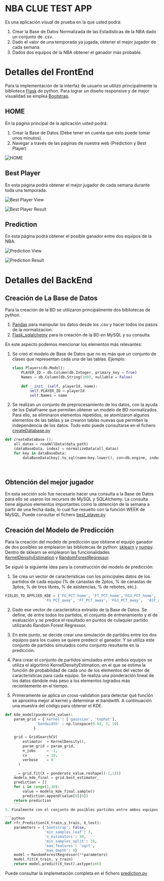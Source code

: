# NBA CLUE TEST APP

Es una aplicación visual de prueba en la que usted podrá:
1. Crear la Base de Datos Normalizada de las Estadísticas de la NBA dado un conjunto de .csv.
2. Dado el valor de una temporada ya jugada, obtener el mejor jugador de cada semana.
3. Dados dos equipos de la NBA obtener el ganador más probable. 

# Detalles del FrontEnd

Para la implementación de la interfaz de usuario se utilizó principalmente la biblioteca [Flask](https://pypi.org/project/Flask/) de python. Para lograr un diseño responsive y de mejor visualidad se emplea [Bootstrap](https://getbootstrap.com/).

## HOME

En la página principal de la aplicación usted podrá:

1. Crear la Base de Datos (Debe tener en cuenta que esto puede tomar unos minutos).
2. Navegar a través de las páginas de nuestra web (Prediction y Best Player)

![HOME](image/Home.JPG)

## Best Player

En esta página podrá obtener el mejor jugador de cada semana durante toda una temporada.

![Best Player View](image/BestPlayer1.JPG)

![Best Player Result](image/BestPlayer2.JPG)

## Prediction

En esta página podrá obtener el posible ganador entre dos equipos de la NBA.

![Prediction View](image/Prediction1.JPG)

![Prediction Result](image/Prediction2.JPG)

# Detalles del BackEnd

## Creación de La Base de Datos

Para la creación de la BD se utilizaron principalmente dos bibliotecas de python. 
1. [Pandas](https://pypi.org/project/pandas/) para manipular los datos desde los .csv y hacer todos los pasos de la normalizacion. 
2. [Flask_sqlalchemy](https://pypi.org/project/Flask-SQLAlchemy/) para la creación de la BD en MySQL y su consulta. 

En este aspecto podemos mencionar los elementos más relevantes:

1. Se creó el modelo de Base de Datos que no es más que un conjunto de clases que representan cada una de las tablas. Ejemplo:

    ```python
    class Players(db.Model):
        PLAYER_ID = db.Column(db.Integer, primary_key = True)
        Names = db.Column(db.String(100), nullable = False)
        
        def __init__(self, playerId, name):
            self.PLAYER_ID = playerId
            self.Names = name
    ```

2. Se realizan un conjunto de preprocesamiento de los datos, con la ayuda de los DataFrame que permiten obtener un modelo de BD normalizados. Para ello, se eliminaron elementos repetidos, se atomizaron algunos elementos de las tablas y se crearon tablas nuevas que permiten la independencia de los datos. Todo esto puede consultarse en el fichero [createDatabase.py](/utils/createDatabase.py)

```python
def createDataBase ():
    all_datas = readAllData(data_path)
    (dataBaseData, index) = normalizeData(all_datas)
    for key in dataBaseData:
        dataBaseData[key].to_sql(name=key.lower(), con=db.engine, index=index[key], if_exists='append')
    
    
```

## Obtención del mejor jugador

En esta sección solo fue necesario hacer una consulta a la Base de Datos para ello se usaron los recursos de MySQL y SQLAlchemy. La consulta tiene algunos elementos importantes como la obtención de la semana a partir de una fecha dada, lo cual fue resuelto con la función WEEK de MySQL. Puede consultar el fichero [best_player.py](/utils/best_player.py)


## Creación del Modelo de Predicción

Para la creación del modelo de predicción que obtiene el equipo ganador de dos posibles se emplearon las bibliotecas de python: [sklearn](https://scikit-learn.org/stable/install.html) y [numpy](https://pypi.org/project/numpy/). Dentro de sklearn se emplearon las funcionalidades [KernelDensityEstimation](https://scikit-learn.org/stable/auto_examples/neighbors/plot_kde_1d.html) y [RandomForestRegressor](https://scikit-learn.org/stable/modules/generated/sklearn.ensemble.RandomForestRegressor.html). 

Se siguió la siguiente idea para la construcción del modelo de predicción: 

1. Se crea un vector de características con los principales datos de los partidos de cada equipo (% de canastas de 2ptos, % de canastas de 3ptos, % de tiros libres, % de asistencias, % de rebotes, etc.). 
```python
FIELDS_TO_APPLIED_KDE = ['FG_PCT_home', 'FT_PCT_home','FG3_PCT_home', 'AST_home', 'REB_home',
                  'FG_PCT_away', 'FT_PCT_away', 'FG3_PCT_away',  'AST_away',  'REB_away'  ]
```

2. Dado ese vector de característica extraído de la Base de Datos. Se define, de entre todos los partidos, el conjunto de entrenamiento y el de evaluación y se predice el resultado en puntos de culaquier partido utilizando Random Forest Regressor. 

3. En este punto, se decide crear una simulación de partidos entre los dos equipos para los cuales se quiere predecir el ganador. Y se utiliza este conjunto de partidos simulados como conjunto resultante en la predicción. 

4. Para crear el conjunto de partidos simulados entre ambos equipos se utiliza el algortimo KernelDensityEstimation, en el que se estima la función de probabilidad de cada uno de los elementos del vector de características para cada equipo. Se realiza una ponderación lineal de los datos dándole más peso a los elementos logrados más recientemente en el tiempo. 

5. Primeramente se aplica un cross-validation para detectar qué función se aproxima mejor al kernel y determinar el bandwith. A continuación una muestra del código para obtener el KDE.
```python 
def kde_model(ponderate_value):
    param_grid = {'kernel': ['gaussian', 'tophat'],
              'bandwidth' : np.linspace(0.01, 3, 10)
             }

    grid = GridSearchCV(
        estimator  = KernelDensity(),
        param_grid = param_grid,
        n_jobs     = -1,
        cv         = 10, 
        verbose    = 0
      )

    _ = grid.fit(X = ponderate_value.reshape((-1,1)))
    modelo_kde_final = grid.best_estimator_
    prediction = []
    for i in range(1,30):
        value = modelo_kde_final.sample()
        prediction.append(value[0][0])
    return prediction
    ```
5. Finalmente con el conjunto de posibles partidos entre ambos equipos se aplica RandomForest para predicir el resultado de esos encuentros y se devuelve como ganador el que mayor número de victorias obtuvo.

```python
def rfr_Prediction(X_train,y_train, X_test):
    parameters = {'bootstrap': False,
                  'min_samples_leaf': 3,
                  'n_estimators': 50,
                  'min_samples_split': 10,
                  'max_features': 'sqrt',
                  'max_depth': 6}
    model = RandomForestRegressor(**parameters)
    model.fit(X_train, y_train)
    return model.predict(X_test).astype(int)
```
Puede consultar la implemetación completa en el fichero [prediction.py](/utils/prediction.py)


